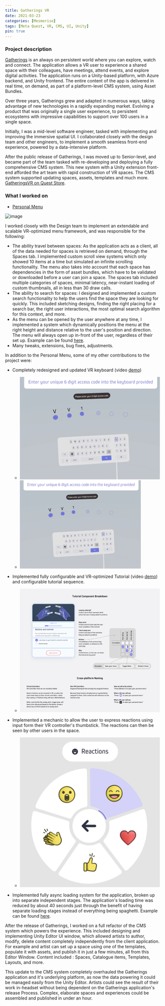 ```yaml
---
title: Gatherings VR
date: 2021-03-23
categories: [Mesmerise]
tags: [Meta Quest, VR, CMS, UI, Unity]
pin: true
---
```


### Project description
[Gatherings](https://gatheringsvr.com/support/) is an always on persistent world where you can explore, watch and connect. 
The application allows a VR user to experience a shared space with their colleagues, have meetings, attend events, and explore digital activities.
The application runs on a Unity-based platform, with Azure backend, and Unity frontend. The entire content of the app is delivered in real time, on demand, as part of a platform-level CMS system, using Asset Bundles.

Over three years, Gatherings grew and adapted in numerous ways, taking advantage of new technologies in a rapidly expanding market. Evolving a product that was originally a single user experience, to persistent ecosystems with impressive capabilities to support over 100 users in a single space.

Initially, I was a mid-level software engineer, tasked with implementing and improving the immersive spatial UI. I collaborated closely with the design team and other engineers, to implement a smooth seamless front-end experience, powered by a data-intensive platform.

After the public release of Gatherings, I was moved up to Senior-level, and became part of the team tasked with re-developing and deploying a fully comprehensive CMS system. This new system with a Unity extension front-end afforded the art team with rapid construction of VR spaces. The CMS system supported updating spaces, assets, templates and much more. 
[GatheringsVR on Quest Store](https://www.meta.com/en-gb/experiences/3620763894706423/).
### What I worked on
- [Personal Menu](https://vimeo.com/567129910)
  
<img width="394" alt="image" src="https://github.com/lyubomirlichev/lyubomirlichev.github.io/assets/74913022/5a89e91a-8b6c-4dd6-9afc-06bd69a4687b">

I worked closely with the Design team to implement an extendable and scalable VR-optimized menu framework, and was responsible for the following:
  - The ability travel between spaces: As the application acts as a client, all of the data needed for spaces is retrieved on demand, through the Spaces tab. I implemented custom scroll view systems which only showed 10 items at a time but simulated an infinite scrolling functionality. The menu also takes into account that each space has dependencies in the form of asset bundles, which have to be validated or downloaded before a user can join a space. The spaces tab included multiple categories of spaces, minimal latency, near-instant loading of custom thumbnails, all in less than 30 draw calls.
  - The ability to search for spaces: I designed and implemented a custom search functionality to help the users find the space they are looking for quickly. This included sketching designs, finding the right placing for a search bar, the right user interactions, the most optimal search algorithm for this context, and more.
  - As the menu can be opened by the user anywhere at any time, I implemented a system which dynamically positions the menu at the right height and distance relative to the user's position and direction. The menu will always open up in-front of the user, regardless of their set up. Example can be found [here](https://github.com/lyubomirlichev/PersonalExamples/blob/main/Assets/Scripts/Orbiter.cs).
  - Many tweaks, extensions, bug fixes, adjustments.

In addition to the Personal Menu, some of my other contributions to the project were:
- Completely redesigned and updated VR keyboard (video [demo](https://vimeo.com/567142326))
  - ![Keyboard](/assets/images/mesmerise/keyboard.jpg "Keyboard")
  - <img width="394" alt="Keyboard" src="/assets/images/mesmerise/keyboard.jpg">

- Implemented fully configurable and VR-optimized Tutorial (video [demo](https://youtu.be/Am5g2oxsG4s)) and configurable tutorial sequence.
  - ![Tutorial](/assets/images/mesmerise/tutorial_components.png "Tutorial Components")
- Implemented a mechanic to allow the user to express reactions using input form their VR controller's thumbstick. The reactions can then be seen by other users in the space.
  - ![Reactions](/assets/images/mesmerise/reactions.jpg "Reactions")
- Implemented fully async loading system for the application, broken up into separate independent stages. The application's loading time was reduced by about 40 seconds just through the benefit of having separate loading stages instead of everything being spaghetti. Example can be found [here](https://github.com/lyubomirlichev/PersonalExamples/blob/main/Assets/Scripts/StagedLauncher.cs).


After the release of Gatherings, I worked on a full refactor of the CMS system which powers the experience. This included designing and implementing Unity Editor UI window, which allowed artists to author, modify, delete content completely independently from the client application. For example and artist can set up a space using one of the templates, populate it with assets, and publish it in just a few minutes, all from this Editor Window. Content included : Spaces, Catalogue items, Templates, Layouts, and more.

This update to the CMS system completely overhauled the Gatherings application and it's underlying platform, as now the data powering it could be managed easily from the Unity Editor. Artists could see the result of their work in-headset without being dependent on the Gatherings application's release Process. Complex, elaborate spaces and experiences could be assembled and published in under an hour.



